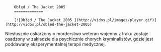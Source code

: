 
        Obłęd / The Jacket 2005 
        =============
        
        [![Obłęd / The Jacket 2005 ](http://vidos.pl/images/player.gif)](http://vidos.pl/obled-the-jacket-2005)
        
        
 Niesłusznie oskarżony o morderstwo weteran wojenny z Iraku zostaje osadzony w zakładzie dla psychicznie chorych kryminalistów, gdzie jest poddawany eksperymentalnej terapii medycznej.
    